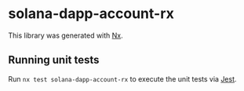 # solana-dapp-account-rx

This library was generated with [Nx](https://nx.dev).

## Running unit tests

Run `nx test solana-dapp-account-rx` to execute the unit tests via [Jest](https://jestjs.io).
